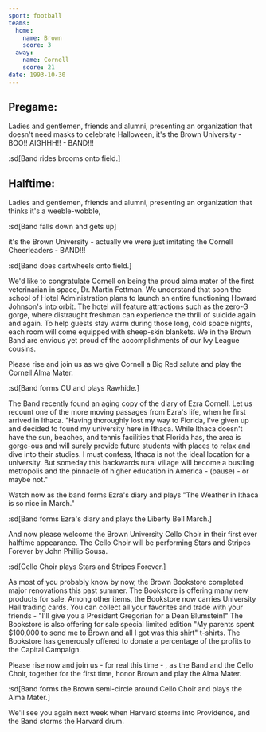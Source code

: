```yaml
---
sport: football
teams:
  home:
    name: Brown
    score: 3
  away:
    name: Cornell
    score: 21
date: 1993-10-30
---
```


## Pregame:

Ladies and gentlemen, friends and alumni, presenting an organization that doesn't need masks to celebrate Halloween, it's the Brown University - BOO!! AIGHHH!! - BAND!!!

:sd[Band rides brooms onto field.]

## Halftime:

Ladies and gentlemen, friends and alumni, presenting an organization that thinks it's a weeble-wobble,

:sd[Band falls down and gets up]

it's the Brown University - actually we were just imitating the Cornell Cheerleaders - BAND!!!

:sd[Band does cartwheels onto field.]

We'd like to congratulate Cornell on being the proud alma mater of the first veterinarian in space, Dr. Martin Fettman. We understand that soon the school of Hotel Administration plans to launch an entire functioning Howard Johnson's into orbit. The hotel will feature attractions such as the zero-G gorge, where distraught freshman can experience the thrill of suicide again and again. To help guests stay warm during those long, cold space nights, each room will come equipped with sheep-skin blankets. We in the Brown Band are envious yet proud of the accomplishments of our Ivy League cousins.

Please rise and join us as we give Cornell a Big Red salute and play the Cornell Alma Mater.

:sd[Band forms CU and plays Rawhide.]

The Band recently found an aging copy of the diary of Ezra Cornell. Let us recount one of the more moving passages from Ezra's life, when he first arrived in Ithaca. "Having thoroughly lost my way to Florida, I've given up and decided to found my university here in Ithaca. While Ithaca doesn't have the sun, beaches, and tennis facilities that Florida has, the area is gorge-ous and will surely provide future students with places to relax and dive into their studies. I must confess, Ithaca is not the ideal location for a university. But someday this backwards rural village will become a bustling metropolis and the pinnacle of higher education in America - (pause) - or maybe not."

Watch now as the band forms Ezra's diary and plays "The Weather in Ithaca is so nice in March."

:sd[Band forms Ezra's diary and plays the Liberty Bell March.]

And now please welcome the Brown University Cello Choir in their first ever halftime appearance. The Cello Choir will be performing Stars and Stripes Forever by John Phillip Sousa.

:sd[Cello Choir plays Stars and Stripes Forever.]

As most of you probably know by now, the Brown Bookstore completed major renovations this past summer. The Bookstore is offering many new products for sale. Among other items, the Bookstore now carries University Hall trading cards. You can collect all your favorites and trade with your friends - "I'll give you a President Gregorian for a Dean Blumstein!" The Bookstore is also offering for sale special limited edition "My parents spent $100,000 to send me to Brown and all I got was this shirt" t-shirts. The Bookstore has generously offered to donate a percentage of the profits to the Capital Campaign.

Please rise now and join us - for real this time - , as the Band and the Cello Choir, together for the first time, honor Brown and play the Alma Mater.

:sd[Band forms the Brown semi-circle around Cello Choir and plays the Alma Mater.]

We'll see you again next week when Harvard storms into Providence, and the Band storms the Harvard drum.
